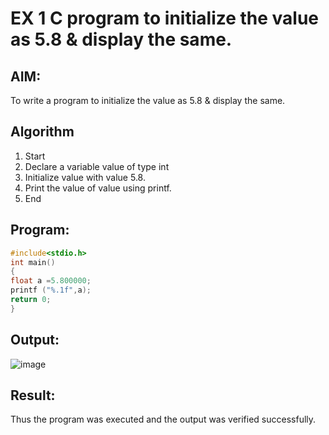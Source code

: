 # EX 1 C program to initialize the value as 5.8 & display the same.
## AIM:
To write a program to initialize the value as 5.8 & display the same.

## Algorithm
1. Start
2. Declare a variable value of type int
3. Initialize value with value 5.8.
4. Print the value of value using printf.
5. End  

## Program:
```c
#include<stdio.h> 
int main()
{
float a =5.800000; 
printf ("%.1f",a); 
return 0;
}
```

## Output:
![image](https://github.com/user-attachments/assets/6678c2f3-fa14-426e-a6b7-1dbbe85404a4)

## Result:
Thus the program was executed and the output was verified successfully.

